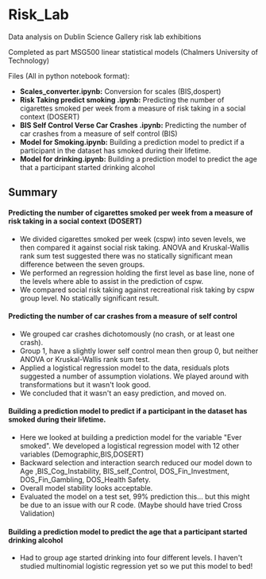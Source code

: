 # Risk_Lab
Data analysis on Dublin Science Gallery risk lab exhibitions

Completed as part MSG500 linear statistical models (Chalmers University of Technology)



Files (All in python notebook format): 
* __Scales_converter.ipynb:__ Conversion for scales (BIS,dospert)
* __Risk Taking predict smoking .ipynb:__ Predicting the number of cigarettes smoked per week from a measure of risk taking in a social context (DOSERT)
* __BIS Self Control Verse Car Crashes .ipynb:__ Predicting the number of car crashes from a measure of self control (BIS)
* __Model for Smoking.ipynb:__ Building a prediction model to predict if a participant in the dataset has smoked during their lifetime.
* __Model for drinking.ipynb:__ Building a prediction model to predict the age that a participant started drinking alcohol

## Summary 
#### Predicting the number of cigarettes smoked per week from a measure of risk taking in a social context (DOSERT)
- We divided cigarettes smoked per week (cspw) into seven levels, we then compared it against social risk taking. ANOVA and Kruskal-Wallis rank sum test suggested there was no statically significant mean difference between the seven groups. 
- We performed an regression holding the first level as base line, none of the levels where able to assist in the prediction of cspw. 
- We compared social risk taking against recreational risk taking by cspw group level. No statically significant result. 

#### Predicting the number of car crashes from a measure of self control
- We grouped car crashes dichotomously (no crash, or at least one crash). 
- Group 1, have a slightly lower self control mean then group 0, but neither ANOVA or Kruskal-Wallis rank sum test. 
- Applied a logistical regression model to the data, residuals plots suggested a number of assumption violations. We played around with transformations but it wasn't look good. 
- We concluded that it wasn't an easy prediction, and moved on. 

#### Building a prediction model to predict if a participant in the dataset has smoked during their lifetime.
  - Here we looked at building a prediction model for the variable "Ever smoked". We developed a logistical regression model with 12 other variables (Demographic,BIS,DOSERT)
  -  Backward selection and interaction search reduced our model down to Age ,BIS_Cog_Instability, BIS_self_Control, DOS_Fin_Investment, DOS_Fin_Gambling, DOS_Health Safety. 
  - Overall model stability looks acceptable. 
  - Evaluated the model on a test set, 99% prediction this... but this might be due to an issue with our R code. (Maybe should have tried Cross Validation)
#### Building a prediction model to predict the age that a participant started drinking alcohol
  - Had to group age started drinking into four different levels. I haven't studied multinomial logistic regression yet so we put this model to bed! 
  
  
